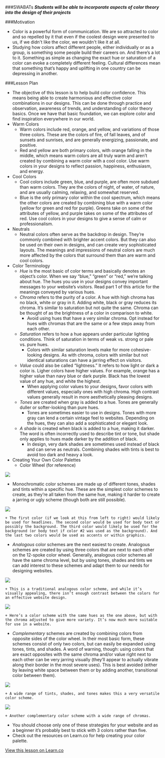 ###SWABATs
***Students will be able to incorporate aspects of color theory into the design of their projects***

###Motivation
+ Color is a powerful form of communication. We are so attracted to color and so repelled by it that even if the coolest design were presented to us, if we didn't like the color, we wouldn't like it at all.
+ Studying how colors affect different people, either individually or as a group, is something some people build their careers on. And there’s a lot to it. Something as simple as changing the exact hue or saturation of a color can evoke a completely different feeling. Cultural differences mean that something that’s happy and uplifting in one country can be depressing in another.

###Lesson Plan
+ The objective of this lesson is to help build color confidence. This means being able to create harmonious and effective color combinations in our designs. This can be done through practice and observation, awareness of trends, and understanding of color theory basics. Once we have that basic foundation, we can explore color and find inspiration everywhere in our world.
+ Warm Colors
	+ Warm colors include red, orange, and yellow, and variations of those three colors. These are the colors of fire, of fall leaves, and of sunsets and sunrises, and are generally energizing, passionate, and positive.
	+ Red and yellow are both primary colors, with orange falling in the middle, which means warm colors are all truly warm and aren’t created by combining a warm color with a cool color. Use warm colors in your designs to reflect passion, happiness, enthusiasm, and energy.
+ Cool Colors
	+ Cool colors include green, blue, and purple, are often more subdued than warm colors. They are the colors of night, of water, of nature, and are usually calming, relaxing, and somewhat reserved.
	+ Blue is the only primary color within the cool spectrum, which means the other colors are created by combining blue with a warm color (yellow for green and red for purple). Greens take on some of the attributes of yellow, and purple takes on some of the attributes of red. Use cool colors in your designs to give a sense of calm or professionalism.
+ Neutrals
	+ Neutral colors often serve as the backdrop in design. They’re commonly combined with brighter accent colors. But they can also be used on their own in designs, and can create very sophisticated layouts. The meanings and impressions of neutral colors are much more affected by the colors that surround them than are warm and cool colors.
+ Color Terminology
	+ *Hue* is the most basic of color terms and basically denotes an object’s color. When we say “blue,” “green” or “red,” we’re talking about hue. The hues you use in your designs convey important messages to your website’s visitors. Read part 1 of this article for the meanings conveyed by various hues.
	+ *Chroma* refers to the purity of a color. A hue with high chroma has no black, white or gray in it. Adding white, black or gray reduces its chroma. It’s similar to saturation but not quite the same. Chroma can be thought of as the brightness of a color in comparison to white.
		+ Avoid using hues that have a very similar chroma. Opt instead for hues with chromas that are the same or a few steps away from each other.
	+ *Saturation* refers to how a hue appears under particular lighting conditions. Think of saturation in terms of weak vs. strong or pale vs. pure hues.
		+ Colors with similar saturation levels make for more cohesive-looking designs. As with chroma, colors with similar but not identical saturations can have a jarring effect on visitors.
	+ *Value* could also be called “lightness.” It refers to how light or dark a color is. Ligher colors have higher values. For example, orange has a higher value than navy blue or dark purple. Black has the lowest value of any hue, and white the highest.
		+ When applying color values to your designs, favor colors with different values, especially ones with high chroma. High contrast values generally result in more aesthetically pleasing designs.
	+ *Tones* are created when gray is added to a hue. Tones are generally duller or softer-looking than pure hues.
		+ Tones are sometimes easier to use in designs. Tones with more gray can lend a certain vintage feel to websites. Depending on the hues, they can also add a sophisticated or elegant look.
	+ *A shade* is created when black is added to a hue, making it darker. The word is often incorrectly used to describe tint or tone, but shade only applies to hues made darker by the addition of black.
		+ In design, very dark shades are sometimes used instead of black and can serve as neutrals. Combining shades with tints is best to avoid too dark and heavy a look.
+ Creating Your Own Color Palettes
	+ Color Wheel (for reference)

<img src="https://s3.amazonaws.com/after-school-assets/colortheory1.png">

+ Monochromatic color schemes are made up of different tones, shades and tints within a specific hue. These are the simplest color schemes to create, as they’re all taken from the same hue, making it harder to create a jarring or ugly scheme (though both are still possible).

<img src="https://s3.amazonaws.com/after-school-assets/colortheory2.png">

	+ The first color (if we look at this from left to right) would likely be used for headlines. The second color would be used for body text or possibly the background. The third color would likely be used for the background (or body text if color #2 was used as the background). And the last two colors would be used as accents or within graphics.
+ *Analogous* color schemes are the next easiest to create. Analogous schemes are created by using three colors that are next to each other on the 12-spoke color wheel. Generally, analogous color schemes all have the same chroma level, but by using tones, shades and tints we can add interest to these schemes and adapt them to our needs for designing websites.

<img src= "https://s3.amazonaws.com/after-school-assets/colortheory3.png">

	+ This is a traditional analogous color scheme, and while it’s visually appealing, there isn’t enough contrast between the colors for an effective website design.

<img src= "https://s3.amazonaws.com/after-school-assets/colortheory4.png">

	+ Here’s a color scheme with the same hues as the one above, but with the chroma adjusted to give more variety. It’s now much more suitable for use in a website.
+ *Complementary* schemes are created by combining colors from opposite sides of the color wheel. In their most basic form, these schemes consist of only two colors, but can easily be expanded using tones, tints, and shades. A word of warning, though: using colors that are exact opposites with the same chroma and/or value right next to each other can be very jarring visually (they’ll appear to actually vibrate along their border in the most severe uses). This is best avoided (either by leaving white space between them or by adding another, transitional color between them).

<img src="https://s3.amazonaws.com/after-school-assets/colortheory5.png">

	+ A wide range of tints, shades, and tones makes this a very versatile color scheme.

<img src="https://s3.amazonaws.com/after-school-assets/colortheory6.png">

	+ Another complementary color scheme with a wide range of chromas.
+ You should choose only one of these strategies for your website and as a beginner it’s probably best to stick with 3 colors rather than five. 
+ Check out the resources on Learn.co for help creating your color palette.






<a href='https://learn.co/lessons/hs-intro-web-design-teachers-guide-color-theory' data-visibility='hidden'>View this lesson on Learn.co</a>
